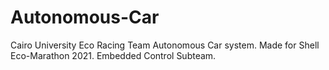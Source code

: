 # Autonomous-Car
Cairo University Eco Racing Team Autonomous Car system. Made for Shell Eco-Marathon 2021. Embedded Control Subteam.
